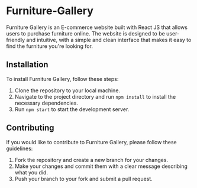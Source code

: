 # Furniture-Gallery
Furniture Gallery is an E-commerce website built with React JS that allows users to purchase furniture online. The website is designed to be user-friendly and intuitive, with a simple and clean interface that makes it easy to find the furniture you're looking for.

## Installation

To install Furniture Gallery, follow these steps:

1. Clone the repository to your local machine.
2. Navigate to the project directory and run `npm install` to install the necessary dependencies.
3. Run `npm start` to start the development server.

## Contributing

If you would like to contribute to Furniture Gallery, please follow these guidelines:

1. Fork the repository and create a new branch for your changes.
2. Make your changes and commit them with a clear message describing what you did.
3. Push your branch to your fork and submit a pull request.
